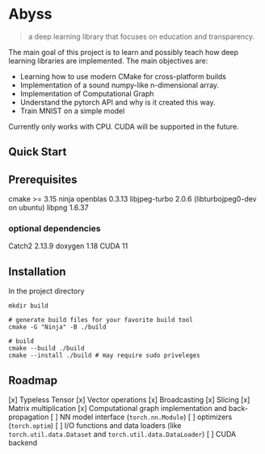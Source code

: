 # Abyss
> a deep learning library that focuses on education and transparency.

The main goal of this project is to learn and possibly teach how deep learning libraries are implemented. The main objectives are:

* Learning how to use modern CMake for cross-platform builds
* Implementation of a sound numpy-like n-dimensional array.
* Implementation of Computational Graph
* Understand the pytorch API and why is it created this way.
* Train MNIST on a simple model

Currently only works with CPU.
CUDA will be supported in the future.

## Quick Start

## Prerequisites
cmake >= 3.15
ninja
openblas 0.3.13
libjpeg-turbo 2.0.6 (libturbojpeg0-dev on ubuntu)
libpng 1.6.37

### optional dependencies
Catch2 2.13.9
doxygen 1.18
CUDA 11

## Installation
In the project directory
```
mkdir build

# generate build files for your favorite build tool
cmake -G "Ninja" -B ./build

# build
cmake --build ./build
cmake --install ./build # may require sudo priveleges
```

## Roadmap
[x] Typeless Tensor
[x] Vector operations
[x] Broadcasting
[x] Slicing
[x] Matrix multiplication
[x] Computational graph implementation and back-propagation
[ ] NN model interface (`torch.nn.Module`)
[ ] optimizers (`torch.optim`)
[ ] I/O functions and data loaders (like `torch.util.data.Dataset` and `torch.util.data.DataLoader`)
[ ] CUDA backend